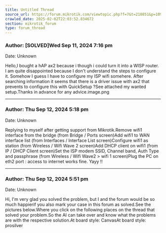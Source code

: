 ```yaml
---
title: Untitled Thread
source_url: https://forum.mikrotik.com/viewtopic.php?f=7&t=210851&p=1096677#p1096677
crawled_date: 2025-02-02T22:03:52.834672
section: mikrotik_forum
type: forum_thread
---
```


### Author: [SOLVED]Wed Sep 11, 2024 7:16 pm
Date: Unknown

Hello,I bought a hAP ax2 because i though i could turn it into a WISP router. I am quite disappointed because I don't understand the steps to configure it. Somehow I guess I have to configure my ISP wifi somehere. After searching information it seems that there is a driver issue with ax2 that prevents to configure this with QuickSetup ?See attached my wanted setup.Thanks in advance for any advice.image.png


---
### Author: Thu Sep 12, 2024 5:18 pm
Date: Unknown

Replying to myself after getting support from Mikrotik.Remove wifi1 interface from the bridge (from Bridge / Ports screen)Add wifi1 to WAN interface list (from Interfaces / Interface List screen)Configure wifi1 as station (from Wireless / Wifi Wave 2 screen)Add DHCP client on wifi1 (from IP / DHCP Client screen)Set the ISP modem SSID, Channel band, Auth Type and passphrase (from Wireless / Wifi Wave2 > wifi 1 screen)Plug the PC on eth2 port : access to internet works fine. Yayy !!


---
### Author: Thu Sep 12, 2024 5:51 pm
Date: Unknown

Hi, I'm very glad you solved the problem, but I and the forum would be so much happierif you also mark your case in this forum as solved.See the pictures below.Where you click on the following places on the thread that solved your problem.So the AI can take over and know what the problems are with the respective solution.At board style: CanvasAt board style: prosilver


